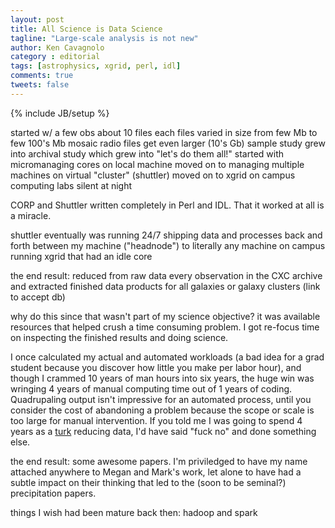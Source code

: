 ```yaml
---
layout: post
title: All Science is Data Science
tagline: "Large-scale analysis is not new"
author: Ken Cavagnolo
category : editorial
tags: [astrophysics, xgrid, perl, idl]
comments: true
tweets: false
---
```


{% include JB/setup %}

<div class="blurb">

<p>started w/ a few obs
about 10 files each
files varied in size from few Mb to few 100's Mb
mosaic radio files get even larger (10's Gb)
sample study grew into archival study
which grew into "let's do them all!"
started with micromanaging cores on local machine
moved on to managing multiple machines on virtual "cluster" (shuttler)
moved on to xgrid on campus computing labs silent at night</p>

CORP and Shuttler written completely in Perl and IDL. That it worked
at all is a miracle.

shuttler eventually was running 24/7 shipping data and processes back
and forth between my machine ("headnode") to literally any machine on
campus running xgrid that had an idle core

the end result: reduced from raw data every observation in the CXC
archive and extracted finished data products for all galaxies or
galaxy clusters (link to accept db)

why do this since that wasn't part of my science objective? it was
available resources that helped crush a time consuming problem. I got
re-focus time on inspecting the finished results and doing science.

I once calculated my actual and automated workloads (a bad idea for a
grad student because you discover how little you make per labor hour),
and though I crammed 10 years of man hours into six years, the huge
win was wringing 4 years of manual computing time out of 1 years of
coding. Quadrupaling output isn't impressive for an automated process,
until you consider the cost of abandoning a problem because the scope
or scale is too large for manual intervention. If you told me I was
going to spend 4 years as a <a href="turk">turk</a> reducing data, I'd
have said "fuck no" and done something else.

the end result: some awesome papers. I'm priviledged to have my name
attached anywhere to Megan and Mark's work, let alone to have had a
subtle impact on their thinking that led to the (soon to be seminal?)
precipitation papers.

things I wish had been mature back then: hadoop and spark

</div>
